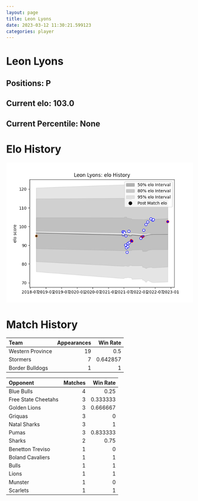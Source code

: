 ```yaml
---  
layout: page  
title: Leon Lyons  
date: 2023-03-12 11:30:21.599123  
categories: player  
---
```

# Leon Lyons

## Positions: P

## Current elo: 103.0

## Current Percentile: None

# Elo History


![elo history](history_LeonLyons.png)
# Match History


| Team             |   Appearances |   Win Rate |
|:-----------------|--------------:|-----------:|
| Western Province |            19 |   0.5      |
| Stormers         |             7 |   0.642857 |
| Border Bulldogs  |             1 |   1        |

| Opponent            |   Matches |   Win Rate |
|:--------------------|----------:|-----------:|
| Blue Bulls          |         4 |   0.25     |
| Free State Cheetahs |         3 |   0.333333 |
| Golden Lions        |         3 |   0.666667 |
| Griquas             |         3 |   0        |
| Natal Sharks        |         3 |   1        |
| Pumas               |         3 |   0.833333 |
| Sharks              |         2 |   0.75     |
| Benetton Treviso    |         1 |   0        |
| Boland Cavaliers    |         1 |   1        |
| Bulls               |         1 |   1        |
| Lions               |         1 |   1        |
| Munster             |         1 |   0        |
| Scarlets            |         1 |   1        |
